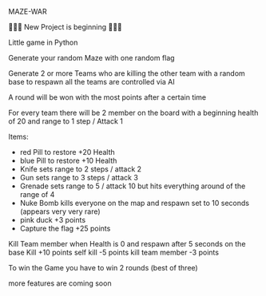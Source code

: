 MAZE-WAR

🚧🚧🚧 New Project is beginning 🚧🚧🚧

Little game in Python

Generate your random Maze with one random flag

Generate 2 or more Teams who are killing the other team with a random base to respawn all the teams are controlled via AI

A round will be won with the most points after a certain time

For every team there will be 2 member on the board with a beginning health of 20 and range to 1 step / Attack 1 

Items:
* red Pill to restore +20 Health
* blue Pill to restore +10 Health
* Knife sets range to 2 steps / attack 2
* Gun sets range to 3 steps / attack 3
* Grenade sets range to 5 / attack 10 but hits everything around of the range of 4
* Nuke Bomb kills everyone on the map and respawn set to 10 seconds (appears very very rare)
* pink duck +3 points
* Capture the flag +25 points

Kill Team member when Health is 0 and respawn after 5 seconds on the base
Kill +10 points
self kill -5 points
kill team member -3 points

To win the Game you have to win 2 rounds (best of three)

more features are coming soon
